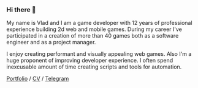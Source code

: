 ### Hi there 👋

My name is Vlad and I am a game developer with 12 years of professional experience building 2d web and mobile
games. During my career I've participated in a creation of more than 40 games both as a
software engineer and as a project manager.

I enjoy creating performant and visually appealing web games. Also I'm a huge proponent of
improving developer experience. I often spend inexcusable amount of time creating scripts and tools for automation.

[Portfolio](https://robowhale.com) / [CV](https://robowhale.com/cv_en) / [Telegram](https://t.me/vforsh)
